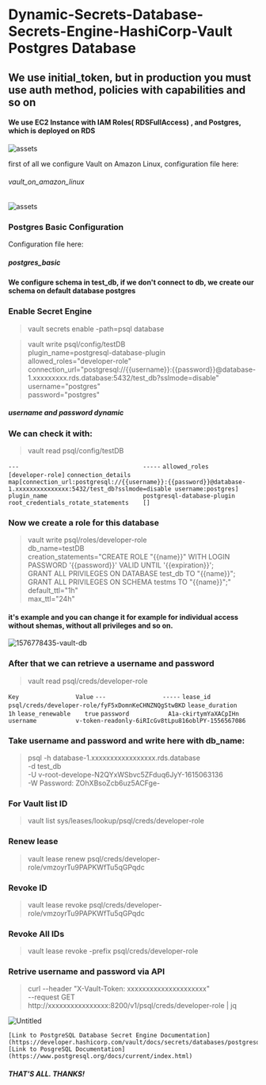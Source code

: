 # Dynamic-Secrets-Database-Secrets-Engine-HashiCorp-Vault Postgres Database

## We use initial_token, but in production you must use auth method, policies with capabilities and so on
#### We use EC2 Instance with IAM Roles( RDSFullAccess) , and Postgres, which is deployed on RDS 

![assets](https://user-images.githubusercontent.com/73755890/202867199-5ac7aa88-e6d2-43ec-9679-47a5a2e57e5e.png)

first of all we configure Vault on Amazon Linux, configuration file here:

###### vault_on_amazon_linux



![assets](https://user-images.githubusercontent.com/73755890/202867387-342f0026-7ffc-4346-abc5-56814a5d2f2f.png)


### Postgres Basic Configuration
Configuration file here:
##### postgres_basic

#### We configure schema in test_db, if we don't connect to db, we create our schema on default database postgres

### Enable Secret Engine

> vault secrets enable -path=psql database

> vault write psql/config/testDB \
    plugin_name=postgresql-database-plugin \
    allowed_roles="developer-role" \
    connection_url="postgresql://{{username}}:{{password}}@database-1.xxxxxxxxx.rds.database:5432/test_db?sslmode=disable" \
    username="postgres" \
    password="postgres"
   
##### username and password dynamic

### We can check it with:
> vault read psql/config/testDB

`---                                   -----`
`allowed_roles                         [developer-role]`
`connection_details                    map[connection_url:postgresql://{{username}}:{{password}}@database-1.xxxxxxxxxxxxxxx:5432/test_db?sslmode=disable username:postgres]`
`plugin_name                           postgresql-database-plugin`
`root_credentials_rotate_statements    []`

### Now we create a role for this database

> vault write psql/roles/developer-role \
    db_name=testDB \
    creation_statements="CREATE ROLE \"{{name}}\" WITH LOGIN PASSWORD '{{password}}' VALID UNTIL '{{expiration}}'; \
    GRANT ALL PRIVILEGES ON DATABASE test_db TO \"{{name}}\"; \
    GRANT ALL PRIVILEGES ON SCHEMA testms TO \"{{name}}\";"\
    default_ttl="1h" \
    max_ttl="24h"
    
 #### it's example and you can change it for example for individual access without shemas, without all privileges and so on.
 
 ![1576778435-vault-db](https://user-images.githubusercontent.com/73755890/202867762-611e79b2-4832-4f0e-b6af-a6b0df0052e9.png)

 
 ### After that we can retrieve a username and password 
 
 > vault read psql/creds/developer-role

`Key                Value`
`---                -----`
`lease_id           psql/creds/developer-role/fyF5xDomnKeCHNZNQgStwBKD`
`lease_duration     1h`
`lease_renewable    true`
`password           A1a-ckirtymYaXACpIHn`
`username           v-token-readonly-6iRIcGv8tLpu816oblPY-1556567086`

 
 ### Take username and password and write here with db_name:
 
 > psql -h database-1.xxxxxxxxxxxxxxxxx.rds.database \
    -d test_db \
    -U v-root-develope-N2QYxWSbvc5ZFduq6JyY-1615063136 \
    -W
Password: ZOhXBsoZcb6uz5ACFge-


### For Vault list ID

> vault list sys/leases/lookup/psql/creds/developer-role

### Renew lease
> vault lease renew psql/creds/developer-role/vmzoyrTu9PAPKWfTu5qGPqdc

### Revoke ID

> vault lease revoke psql/creds/developer-role/vmzoyrTu9PAPKWfTu5qGPqdc

### Revoke All IDs

> vault lease revoke -prefix psql/creds/developer-role

### Retrive username and password via API

> curl --header "X-Vault-Token: xxxxxxxxxxxxxxxxxxxxx" \
      --request GET \
      http://xxxxxxxxxxxxxxxx:8200/v1/psql/creds/developer-role | jq
      
      
![Untitled](https://user-images.githubusercontent.com/73755890/202868291-b31e8027-ed87-4cb2-a363-7494f1d9adf4.png)

    [Link to PostgreSQL Database Secret Engine Documentation](https://developer.hashicorp.com/vault/docs/secrets/databases/postgresql)
    [Link to PosgreSQL Documentation](https://www.postgresql.org/docs/current/index.html)


##### THAT'S ALL. THANKS!
      
